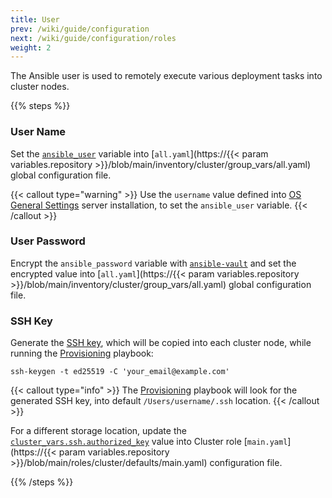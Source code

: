 ```yaml
---
title: User
prev: /wiki/guide/configuration
next: /wiki/guide/configuration/roles
weight: 2
---
```


The Ansible user is used to remotely execute various deployment tasks into cluster nodes.

<!--more-->

{{% steps %}}

### User Name

Set the [`ansible_user`](https://docs.ansible.com/ansible/latest/reference_appendices/special_variables.html) variable into [`all.yaml`](https://{{< param variables.repository >}}/blob/main/inventory/cluster/group_vars/all.yaml) global configuration file.

{{< callout type="warning" >}}
  Use the `username` value defined into [OS General Settings](/k3s-cluster/tutorials/handbook/server/#os-general-settings) server installation, to set the `ansible_user` variable.
{{< /callout >}}

### User Password

Encrypt the `ansible_password` variable with [`ansible-vault`](/k3s-cluster/tutorials/handbook/ansible/#vault) and set the encrypted value into [`all.yaml`](https://{{< param variables.repository >}}/blob/main/inventory/cluster/group_vars/all.yaml) global configuration file.

### SSH Key

Generate the [SSH key](https://docs.github.com/en/authentication/connecting-to-github-with-ssh/generating-a-new-ssh-key-and-adding-it-to-the-ssh-agent), which will be copied into each cluster node, while running the [Provisioning](/k3s-cluster/wiki/guide/playbooks/provisioning) playbook:

```shell
ssh-keygen -t ed25519 -C 'your_email@example.com'
```

{{< callout type="info" >}}
  The [Provisioning](/k3s-cluster/wiki/guide/playbooks/provisioning) playbook will look for the generated SSH key, into default `/Users/username/.ssh` location.
{{< /callout >}}

For a different storage location, update the [`cluster_vars.ssh.authorized_key`](/k3s-cluster/wiki/guide/configuration/roles/cluster/#cluster_varssshauthorized_key) value into Cluster role [`main.yaml`](https://{{< param variables.repository >}}/blob/main/roles/cluster/defaults/main.yaml) configuration file.

{{% /steps %}}
